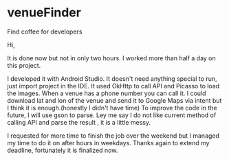 # venueFinder
Find coffee for developers

Hi,

It is done now but not in only two hours. I worked more than half a day on this project.

I developed it with Android Studio.
It doesn't need anything special to run, just import project in the IDE.
It used OkHttp to call API and Picasso to load the images. When a venue has a phone number you can call it. I could download lat and lon of the venue and send it to Google Maps via intent but I think it is enough.(honestly I didn't have time)
To improve the code in the future, I will use gson to parse. Ley me say I do not like current method of calling API and parse the result , it is a little messy. 

I requested for more time to finish the job over the weekend but I managed my time to do it on after hours in weekdays.
Thanks again to extend my deadline, fortunately it is finalized now.



